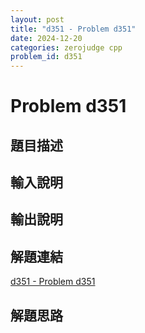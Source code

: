 ```yaml
---
layout: post
title: "d351 - Problem d351"
date: 2024-12-20
categories: zerojudge cpp
problem_id: d351
---
```


# Problem d351

## 題目描述



## 輸入說明



## 輸出說明



## 解題連結

[d351 - Problem d351](https://zerojudge.tw/ShowProblem?problemid=d351)

## 解題思路

